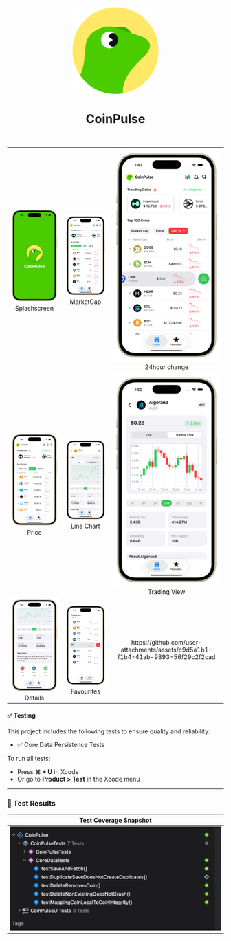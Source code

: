 <h1 align="center">
<br>
  <img src="screenshot/test.png" width="200" alt="">
<br>
<br>
CoinPulse
</h1>
<br>

<table>
  <tr>
    <td align="center"><img src="screenshot/eight.png" width="320"/><br>Splashscreen</td>
    <td align="center"><img src="screenshot/one.png" width="320"/><br>MarketCap</td>
    <td align="center"><img src="screenshot/two.png" width="320"/><br>24hour change</td>
  </tr>
  <tr>
    <td align="center"><img src="screenshot/three.png" width="320"/><br>Price</td>
    <td align="center"><img src="screenshot/four.png" width="320"/><br>Line Chart</td>
    <td align="center"><img src="screenshot/five.png" width="320"/><br>Trading View</td>
  </tr>
  <tr>
    <td align="center"><img src="screenshot/six.png" width="320"/><br>Details</td>
    <td align="center"><img src="screenshot/seven.png" width="320"/><br>Favourites</td>
<td align="center">
      https://github.com/user-attachments/assets/c9d5a1b1-f1b4-41ab-9893-56f29c2f2cad
    </td> 
  </tr>
</table>

#### ✅ Testing
This project includes the following tests to ensure quality and reliability: 
- ✅ Core Data Persistence Tests    

To run all tests:  
- Press **⌘ + U** in Xcode  
- Or go to **Product > Test** in the Xcode menu  
---

### 🧪 Test Results

| Test Coverage Snapshot |
|:-----------------------:|
| <img src="screenshot/testcase.png" width="600"> |
